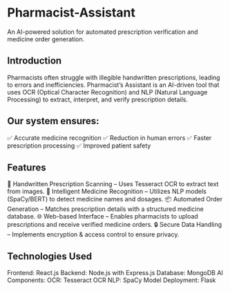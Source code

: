 # Pharmacist-Assistant
An AI-powered solution for automated prescription verification and medicine order generation.

## Introduction
Pharmacists often struggle with illegible handwritten prescriptions, leading to errors and inefficiencies. Pharmacist’s Assistant is an AI-driven tool that uses OCR (Optical Character Recognition) and NLP (Natural Language Processing) to extract, interpret, and verify prescription details.

## Our system ensures:
✅ Accurate medicine recognition
✅ Reduction in human errors
✅ Faster prescription processing
✅ Improved patient safety

## Features
🚀 Handwritten Prescription Scanning – Uses Tesseract OCR to extract text from images.
🧠 Intelligent Medicine Recognition – Utilizes NLP models (SpaCy/BERT) to detect medicine names and dosages.
📦 Automated Order Generation – Matches prescription details with a structured medicine database.
🌐 Web-based Interface – Enables pharmacists to upload prescriptions and receive verified medicine orders.
🔒 Secure Data Handling – Implements encryption & access control to ensure privacy.

## Technologies Used
Frontend: React.js
Backend: Node.js with Express.js
Database: MongoDB
AI Components:
OCR: Tesseract OCR
NLP: SpaCy
Model Deployment: Flask 
